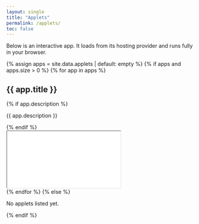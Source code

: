 ```yaml
---
layout: single
title: "Applets"
permalink: /applets/
toc: false
---
```


Below is an interactive app. It loads from its hosting provider and runs fully in your browser.

<div class="applets">
  {% assign apps = site.data.applets | default: empty %}
  {% if apps and apps.size > 0 %}
    {% for app in apps %}
      <section class="applet">
        <h2>{{ app.title }}</h2>
        {% if app.description %}
          <p>{{ app.description }}</p>
        {% endif %}
        <div class="iframe-wrap" style="min-height: {{ app.height | default: 720 }}px">
          <iframe
            src="{{ app.url }}"
            loading="lazy"
            allow="clipboard-write"
            referrerpolicy="no-referrer-when-downgrade"
            title="{{ app.title }}"
          ></iframe>
        </div>
      </section>
    {% endfor %}
  {% else %}
    <p>No applets listed yet.</p>
  {% endif %}
</div>
